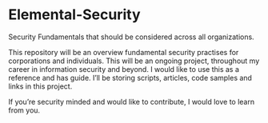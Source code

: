 # Elemental-Security
Security Fundamentals that should be considered across all organizations.

This repository will be an overview fundamental security practises for corporations and individuals. This will be an ongoing project, throughout my career in information security and beyond. I would like to use this as a reference and has guide. I’ll be storing scripts, articles, code samples and links in this project. 

If you’re security minded and would like to contribute, I would love to learn from you. 

